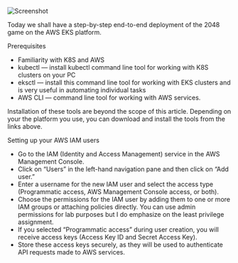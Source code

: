 ![Screenshot](https://github.com/user-attachments/assets/eba724e3-66b4-42d0-bd2a-622bb3a684cc)

Today we shall have a step-by-step end-to-end deployment of the 2048 game on the AWS EKS platform.

Prerequisites
 - Familiarity with K8S and AWS
 - kubectl — install kubectl command line tool for working with K8S clusters on your PC
 - eksctl — install this command line tool for working with EKS clusters and is very useful in automating individual tasks
 - AWS CLI — command line tool for working with AWS services.

Installation of these tools are beyond the scope of this article. Depending on your the platform you use, you can download and install the tools from the links above.

Setting up your AWS IAM users

 - Go to the IAM (Identity and Access Management) service in the AWS Management Console.
 - Click on “Users” in the left-hand navigation pane and then click on “Add user.”
 - Enter a username for the new IAM user and select the access type (Programmatic access, AWS Management Console access, or both).
 - Choose the permissions for the IAM user by adding them to one or more IAM groups or attaching policies directly. You can use admin permissions for lab purposes but I do emphasize on the least privilege assignment.
 - If you selected “Programmatic access” during user creation, you will receive access keys (Access Key ID and Secret Access Key).
 - Store these access keys securely, as they will be used to authenticate API requests made to AWS services.
